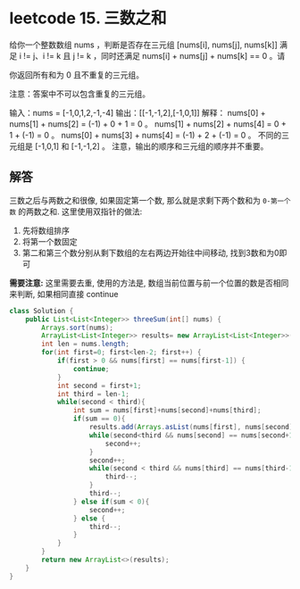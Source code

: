 # leetcode 15. 三数之和

给你一个整数数组 nums ，判断是否存在三元组 [nums[i], nums[j], nums[k]] 满足 i != j、i != k 且 j != k ，同时还满足 nums[i] + nums[j] + nums[k] == 0 。请

你返回所有和为 0 且不重复的三元组。

注意：答案中不可以包含重复的三元组。

输入：nums = [-1,0,1,2,-1,-4]
输出：[[-1,-1,2],[-1,0,1]]
解释：
nums[0] + nums[1] + nums[2] = (-1) + 0 + 1 = 0 。
nums[1] + nums[2] + nums[4] = 0 + 1 + (-1) = 0 。
nums[0] + nums[3] + nums[4] = (-1) + 2 + (-1) = 0 。
不同的三元组是 [-1,0,1] 和 [-1,-1,2] 。
注意，输出的顺序和三元组的顺序并不重要。

## 解答

三数之后与两数之和很像, 如果固定第一个数, 那么就是求剩下两个数和为 `0-第一个数` 的两数之和. 这里使用双指针的做法: 
1. 先将数组排序
2. 将第一个数固定
3. 第二和第三个数分别从剩下数组的左右两边开始往中间移动, 找到3数和为0即可

**需要注意:** 这里需要去重, 使用的方法是, 数组当前位置与前一个位置的数是否相同来判断, 如果相同直接 continue

```java
class Solution {
    public List<List<Integer>> threeSum(int[] nums) {
        Arrays.sort(nums);
        ArrayList<List<Integer>> results= new ArrayList<List<Integer>>();
        int len = nums.length;
        for(int first=0; first<len-2; first++) {
            if(first > 0 && nums[first] == nums[first-1]) {
                continue;
            }
            int second = first+1;
            int third = len-1;
            while(second < third){
                int sum = nums[first]+nums[second]+nums[third];
                if(sum == 0){
                    results.add(Arrays.asList(nums[first], nums[second], nums[third]));
                    while(second<third && nums[second] == nums[second+1]){
                        second++;
                    }
                    second++;
                    while(second < third && nums[third] == nums[third-1]){
                        third--;
                    }
                    third--;
                } else if(sum < 0){
                    second++;
                } else {
                    third--;
                }
            }
        }
        return new ArrayList<>(results);
    }
}
```


